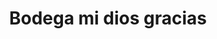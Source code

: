 ---
title: "Bodega mi dios gracias"
url: /puerto-la-cruz/bodega-mi-dios-gracias/
shop: comodidad
---